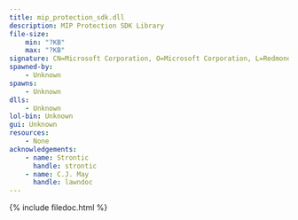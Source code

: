 ```yaml
---
title: mip_protection_sdk.dll
description: MIP Protection SDK Library
file-size:
    min: "?KB"
    max: "?KB"
signature: CN=Microsoft Corporation, O=Microsoft Corporation, L=Redmond, S=Washington, C=US
spawned-by:
    - Unknown
spawns:
    - Unknown
dlls:
    - Unknown
lol-bin: Unknown
gui: Unknown
resources:
    - None
acknowledgements:
    - name: Strontic
      handle: strontic
    - name: C.J. May
      handle: lawndoc
---
```


{% include filedoc.html %}
